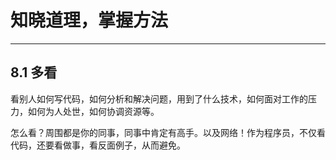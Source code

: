 # 知晓道理，掌握方法

---

## 8.1 多看
看别人如何写代码，如何分析和解决问题，用到了什么技术，如何面对工作的压力，如何为人处世，如何协调资源等。  
  
怎么看？周围都是你的同事，同事中肯定有高手。以及网络！作为程序员，不仅看代码，还要看做事，看反面例子，从而避免。
